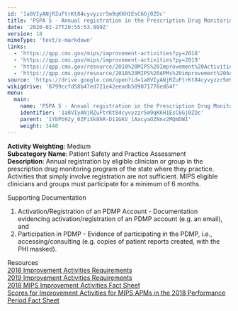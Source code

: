 ```yaml
---
id: '1a8VIyANjRZuFtrKt84cyvyzzr5m9qKKH1EsC6Gj0ZOc'
title: 'PSPA 5 - Annual registration in the Prescription Drug Monitoring Program'
date: '2020-02-27T20:55:53.999Z'
version: 18
mimeType: 'text/x-markdown'
links:
  - 'https://qpp.cms.gov/mips/improvement-activities?py=2018'
  - 'https://qpp.cms.gov/mips/improvement-activities?py=2019'
  - 'https://qpp.cms.gov/resource/2018%20MIPS%20Improvement%20Activities%20Fact%20Sheet'
  - 'https://qpp.cms.gov/resource/2018%20MIPS%20APMs%20improvement%20Activities%20scores%20fact%20sheet'
source: 'https://drive.google.com/open?id=1a8VIyANjRZuFtrKt84cyvyzzr5m9qKKH1EsC6Gj0ZOc'
wikigdrive: '8799ccfd58b47ed721e42eeadb589071776ed64f'
menu:
  main:
    name: 'PSPA 5 - Annual registration in the Prescription Drug Monitoring Program'
    identifier: '1a8VIyANjRZuFtrKt84cyvyzzr5m9qKKH1EsC6Gj0ZOc'
    parent: '1YbPb92y_0ZPiXk8hR-D11GKV_1AacyaOZNnv2MQmDWI'
    weight: 3440
---
```





**Activity Weighting**: Medium  
**Subcategory Name**: Patient Safety and Practice Assessment  
**Description**: Annual registration by eligible clinician or group in the prescription drug monitoring program of the state where they practice. Activities that simply involve registration are not sufficient. MIPS eligible clinicians and groups must participate for a minimum of 6 months.




Supporting Documentation
1. Activation/Registration of an PDMP Account - Documentation evidencing activation/registration of an PDMP account (e.g. an email), and 
2. Participation in PDMP - Evidence of participating in the PDMP, i.e., accessing/consulting (e.g. copies of patient reports created, with the PHI masked).




Resources  
[2018 Improvement Activities Requirements](https://qpp.cms.gov/mips/improvement-activities?py=2018)  
[2019 Improvement Activities Requirements](https://qpp.cms.gov/mips/improvement-activities?py=2019)  
[2018 MIPS Improvement Activities Fact Sheet](https://qpp.cms.gov/resource/2018%20MIPS%20Improvement%20Activities%20Fact%20Sheet)  
[Scores for Improvement Activities for MIPS APMs in the 2018 Performance Period Fact Sheet](https://qpp.cms.gov/resource/2018%20MIPS%20APMs%20improvement%20Activities%20scores%20fact%20sheet)
